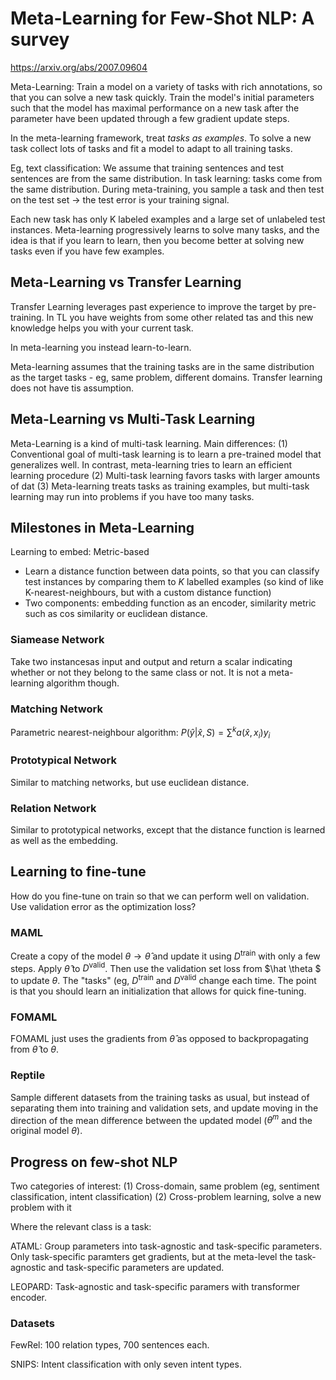 # Meta-Learning for Few-Shot NLP: A survey

https://arxiv.org/abs/2007.09604

Meta-Learning: Train a model on a variety of tasks with rich annotations, so that you can solve a new task quickly.
Train the model's initial parameters such that the model has maximal performance on a new task after the parameter
have been updated through a few gradient update steps.

In the meta-learning framework, treat *tasks as examples*. To solve a new task collect lots of tasks and fit
a model to adapt to all training tasks.

Eg, text classification: We assume that training sentences and test sentences are from the same distribution.
In task learning: tasks come from the same distribution. During meta-training, you sample a task and then test
on the test set -> the test error is your training signal.

Each new task has only K labeled examples and a large set of unlabeled test instances. Meta-learning progressively
learns to solve many tasks, and the idea is that if you learn to learn, then you become better at solving new tasks
even if you have few examples.

## Meta-Learning vs Transfer Learning

Transfer Learning leverages past experience to improve the target by pre-training. In TL
you have weights from some other related tas and this new knowledge helps you with your current task.

In meta-learning you instead learn-to-learn.

Meta-learning assumes that the training tasks are in the same distribution as the target tasks - eg, same
problem, different domains. Transfer learning does not have tis assumption.

## Meta-Learning vs Multi-Task Learning

Meta-Learning is a kind of multi-task learning. Main differences:
 (1) Conventional goal of multi-task learning is to learn a pre-trained model that generalizes well. In
     contrast, meta-learning tries to learn an efficient learning procedure
 (2) Multi-task learning favors tasks with larger amounts of dat 
 (3) Meta-learning treats tasks as training examples, but multi-task learning may run into problems if
     you have too many tasks.

## Milestones in Meta-Learning

Learning to embed: Metric-based
 - Learn a distance function between data points, so that you can classify test instances by comparing them
   to $K$ labelled examples (so kind of like K-nearest-neighbours, but with a custom distance function)
 - Two components: embedding function as an encoder, similarity metric such as cos similarity or euclidean distance.

### Siamease Network

Take two instancesas input and output and return a scalar indicating whether or not they belong to the same class
or not. It is not a meta-learning algorithm though.

### Matching Network

Parametric nearest-neighbour algorithm: $P(\hat y|\hat x, S) = \sum^k a(\hat x, x_i) y_i$

### Prototypical Network

Similar to matching networks, but use euclidean distance.

### Relation Network

Similar to prototypical networks, except that the distance function is learned as well as the embedding.

## Learning to fine-tune

How do you fine-tune on train so that we can perform well on validation. Use validation error
as the optimization loss?

### MAML

Create a copy of the model $\theta \to \hat \theta$ and update it using $D^{\text{train}}$ with only a few steps. Apply
$\hat \theta$ to $D^{\text{valid}}$. Then use the validation set loss from $\hat \theta $ to update $\theta$. The
"tasks" (eg, $D^{\text{train}}$ and $D^{\text{valid}}$ change each time. The point is that you should learn an
initialization that allows for quick fine-tuning.

### FOMAML

FOMAML just uses the gradients from $\hat \theta$ as opposed to backpropagating from $\hat \theta$ to $\theta$.

### Reptile

Sample different datasets from the training tasks as usual, but instead of separating them into training
and validation sets, and update moving in the direction of the mean difference between the updated model ($\theta^m$
and the original model $\theta$).

## Progress on few-shot NLP

Two categories of interest:
 (1) Cross-domain, same problem (eg, sentiment classification, intent classification)
 (2) Cross-problem learning, solve a new problem with it

Where the relevant class is a task:

ATAML: Group parameters into task-agnostic and task-specific parameters. Only task-specific
paramters get gradients, but at the meta-level the task-agnostic and task-specific parameters are updated.

LEOPARD: Task-agnostic and task-specific paramers with transformer encoder.


### Datasets

FewRel: 100 relation types, 700 sentences each.

SNIPS: Intent classification with only seven intent types.

